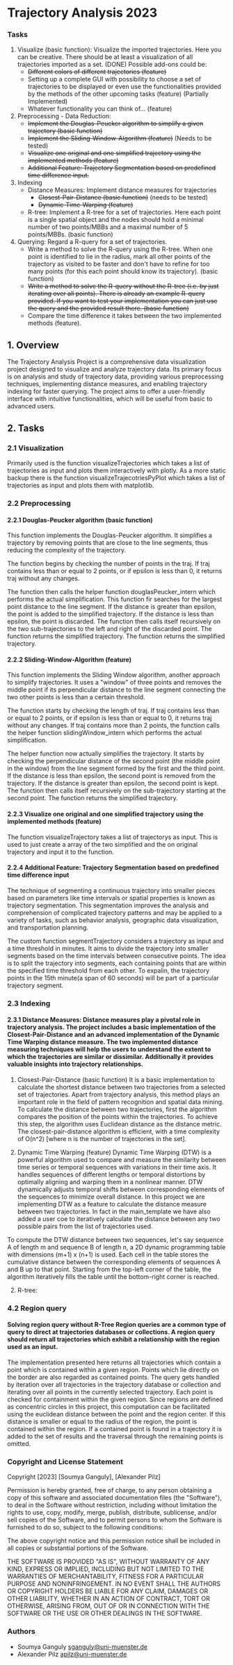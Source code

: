 # Trajectory Analysis 2023

### Tasks

1. Visualize (basic function): Visualize the imported trajectories. Here you can be creative. There should be at least a
   visualization of all trajectories imported as a set. (DONE)
   Possible add-ons could be:
    - ~~Different colors of different trajectories (feature)~~
    - Setting up a complete GUI with possibility to choose a set of trajectories to be displayed or even use the
      functionalities provided by the methods of the other upcoming tasks (feature) (Partially Implemented)
    - Whatever functionality you can think of... (feature)
2. Preprocessing - Data Reduction:
    - ~~Implement the Douglas-Peucker algorithm to simplify a given trajectory (basic function)~~
    - ~~Implement the Sliding-Window-Algorithm (feature)~~ (Needs to be tested)
    - ~~Visualize one original and one simplified trajectory using the implemented methods (feature)~~
    - ~~Additional Feature: Trajectory Segmentation based on predefined time difference input.~~
3. Indexing
    - Distance Measures: Implement distance measures for trajectories
        - ~~Closest-Pair-Distance (basic function)~~ (needs to be tested)
        - ~~Dynamic-Time-Warping (feature)~~
    - R-tree: Implement a R-tree for a set of trajectories. Here each point is a single spatial object and the nodes
      should hold a minimal number of two points/MBBs and a maximal number of 5 points/MBBs. (basic function)
4. Querying: Regard a R-query for a set of trajectories.
    - Write a method to solve the R-query using the R-tree. When one point is identified to lie in the radius, mark all
      other points of the trajectory as visited to be faster and don't have to refine for too many points (for this each
      point should know its trajectory). (basic function)
    - ~~Write a method to solve the R-query without the R-tree (i.e. by just iterating over all points). There is
      already an example R-query provided. If you want to test your implementation you can just use the query and the
      provided result there. (basic function)~~
    - Compare the time difference it takes between the two implemented methods (feature).

## 1. Overview

The Trajectory Analysis Project is a comprehensive data visualization project designed to visualize and analyze
trajectory data. Its primary focus is on analysis and study of trajectory data, providing various preprocessing
techniques, implementing distance measures, and enabling trajectory indexing for faster querying. The project aims to
offer a user-friendly interface with intuitive functionalities, which will be useful from basic to advanced users.

## 2. Tasks

### 2.1 Visualization

Primarily used is the function visualizeTrajectories which takes a list of trajectories as input and plots them
interactively with plotly.
As a more static backup there is the function visualizeTrajecotriesPyPlot which takes a list of trajectories as input
and plots them with matplotlib.

### 2.2 Preprocessing

#### 2.2.1 Douglas-Peucker algorithm (basic function)

This function implements the Douglas-Peucker algorithm. It simplifies a trajectory by removing points that are close to
the line segments, thus reducing the complexity
of the trajectory.

The function begins by checking the number of points in the traj. If traj contains less than or equal to 2 points, or if
epsilon is less than 0, it returns traj without any changes.

The function then calls the helper function douglasPeucker_intern which performs the actual simplification.
This function fir searches for the largest point distance to the line segment. If the distance is greater than epsilon,
the point is added to the simplified trajectory. If the distance is less than epsilon, the point is discarded. The
function then calls itself recursively on the two sub-trajectories to the left and right of the discarded point. The
function returns the simplified trajectory.
The function returns the simplified trajectory.

#### 2.2.2 Sliding-Window-Algorithm (feature)

This function implements the Sliding Window algorithm, another approach to simplify trajectories. It uses a "window" of
three points and removes the middle point if its perpendicular distance to the line segment connecting the two other
points is less than a certain threshold.

The function starts by checking the length of traj. If traj contains less than or equal to 2 points, or if epsilon is
less than or equal to 0, it returns traj without any changes. If traj contains more than 2 points, the function calls
the helper function slidingWindow_intern which performs the actual simplification.

The helper function now actually simplifies the trajectory. It starts by checking the perpendicular distance of the
second point (the middle point in the window) from the line segment formed by the first and the third point. If the
distance is less than epsilon, the second point is removed from the trajectory. If the distance is greater than epsilon,
the second point is kept. The function then calls itself recursively on the sub-trajectory starting at the second point.
The function returns the simplified trajectory.

#### 2.2.3 Visualize one original and one simplified trajectory using the implemented methods (feature)

The function visualizeTrajectory takes a list of trajectorys as input. This is used to just create a array of the two
simplified and the on original trajectory and input it to the function.

#### 2.2.4 Additional Feature: Trajectory Segmentation based on predefined time difference input

The technique of segmenting a continuous trajectory into smaller pieces based on parameters like time intervals or
spatial properties is known as trajectory segmentation. This segmentation improves the analysis and comprehension of
complicated trajectory patterns and may be applied to a variety of tasks, such as behavior analysis, geographic data
visualization, and transportation planning.

The custom function segmentTrajectory considers a trajectory as input and a time threshold in minutes. It aims to divide
the trajectory into smaller segments based on the time intervals between consecutive points. The idea is to split the
trajectory into segments, each containing points that are within the specified time threshold from each other. To
expalin, the trajectory points in the 15th minute(a span of 60 seconds) will be part of a particular trajectory segment.

### 2.3 Indexing

#### 2.3.1 Distance Measures: Distance measures play a pivotal role in trajectory analysis. The project includes a basic implementation of the Closest-Pair-Distance and an advanced implementation of the Dynamic Time Warping distance measure. The two implemented distance measuring techniques will help the users to understand the extent to which the trajectories are similar or dissimilar. Additionally it provides valuable insights into trajectory relationships.

1. Closest-Pair-Distance (basic function) It is a basic implementation to calculate the shortest distance between two
   trajectories from a selected set of trajectories. Apart from trajectory analysis, this method plays an important role
   in the field of pattern recognition and spatial data mining. To calculate the distance between two trajectories,
   first the algorithm compares the position of the points within the trajectories. To achieve this step, the algorithm
   uses Euclidean distance as the distance metric. The closest-pair-distance algorithm is efficient, with a time
   complexity of O(n^2) [where n is the number of trajectories in the set].

2. Dynamic Time Warping (feature) Dynamic Time Warping (DTW) is a powerful algorithm used to compare and measure the
   similarity between time series or temporal sequences with variations in their time axis. It handles sequences of
   different lengths or temporal distortions by optimally aligning and warping them in a nonlinear manner. DTW
   dynamically adjusts temporal shifts between corresponding elements of the sequences to minimize overall distance. In
   this project we are implementing DTW as a feature to calculate the distance measure between two trajectories. In fact
   in the main_template we have also added a user coe to iteratively calculate the distance between any two possible
   pairs from the list of trajectories used.

To compute the DTW distance between two sequences, let's say sequence A of length m and sequence B of length n, a 2D
dynamic programming table with dimensions (m+1) x (n+1) is used. Each cell in the table stores the cumulative distance
between the corresponding elements of sequences A and B up to that point. Starting from the top-left corner of the
table, the algorithm iteratively fills the table until the bottom-right corner is reached.

2. R-tree:

### 4.2 Region query

#### Solving region query without R-Tree Region queries are a common type of query to direct at trajectories databases or collections. A region query should return all trajectories which exhibit a relationship with the region used as an input.

The implementation presented here returns all trajectories which contain a point which is contained within a given
region. Points which lie directly on the border are also regarded as contained points. The query gets handled by
iteration over all trajectories in the trajectory database or collection and iterating over all points in the currently
selected trajectory. Each point is checked for containment within the given region. Since regions are defined as
concentric circles in this project, this computation can be facilitated using the euclidean distance between the point
and the region center. If this distance is smaller or equal to the radius of the region, the point is contained within
the region. If a contained point is found in a trajectory it is added to the set of results and the traversal through
the remaining points is omitted.

### Copyright and License Statement

Copyright [2023] [Soumya Ganguly], [Alexander Pilz]

Permission is hereby granted, free of charge, to any person obtaining a copy
of this software and associated documentation files (the "Software"), to deal
in the Software without restriction, including without limitation the rights
to use, copy, modify, merge, publish, distribute, sublicense, and/or sell
copies of the Software, and to permit persons to whom the Software is
furnished to do so, subject to the following conditions:

The above copyright notice and this permission notice shall be included in all
copies or substantial portions of the Software.

THE SOFTWARE IS PROVIDED "AS IS", WITHOUT WARRANTY OF ANY KIND, EXPRESS OR
IMPLIED, INCLUDING BUT NOT LIMITED TO THE WARRANTIES OF MERCHANTABILITY,
FITNESS FOR A PARTICULAR PURPOSE AND NONINFRINGEMENT. IN NO EVENT SHALL THE
AUTHORS OR COPYRIGHT HOLDERS BE LIABLE FOR ANY CLAIM, DAMAGES OR OTHER
LIABILITY, WHETHER IN AN ACTION OF CONTRACT, TORT OR OTHERWISE, ARISING FROM,
OUT OF OR IN CONNECTION WITH THE SOFTWARE OR THE USE OR OTHER DEALINGS IN THE
SOFTWARE.

### Authors

- Soumya Ganguly <sganguly@uni-muenster.de>
- Alexander Pilz <apilz@uni-muenster.de>